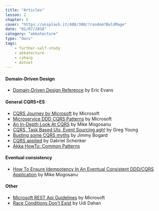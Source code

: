 ```yaml
---
title: "Articles"
lesson: 2
chapter: 5
cover: "https://unsplash.it/400/300/?random?BoldMage"
date: "01/07/2018"
category: "akkatecture"
type: "docs"
tags:
    - further-self-study
    - akkatecture
    - csharp
    - dotnet
---
```

#### Domain-Driven Design
 - [Domain-Driven Design Reference](https://domainlanguage.com/ddd/reference/) by Eric Evans

#### General CQRS+ES
 - [CQRS Journey by Microsoft](https://msdn.microsoft.com/en-us/library/jj554200.aspx) by Microsoft
 - [Microservice DDD CQRS Patterns](https://github.com/dotnet/docs/tree/master/docs/standard/microservices-architecture/microservice-ddd-cqrs-patterns) by Microsoft
 - [An In-Depth Look At CQRS](https://blog.sapiensworks.com/post/2015/09/01/In-Depth-CQRS) by Mike Mogosanu
 - [CQRS, Task Based UIs, Event Sourcing agh!](http://codebetter.com/gregyoung/2010/02/16/cqrs-task-based-uis-event-sourcing-agh/) by Greg Young
 - [Busting some CQRS myths](https://lostechies.com/jimmybogard/2012/08/22/busting-some-cqrs-myths/) by Jimmy Bogard
 - [CQRS applied](https://lostechies.com/gabrielschenker/2015/04/12/cqrs-applied/) by Gabriel Schenker
 - [Akka HowTo: Common Patterns](https://doc.akka.io/docs/akka/2.5/howto.html)

#### Eventual consistency
 - [How To Ensure Idempotency In An Eventual Consistent DDD/CQRS Application](http://blog.sapiensworks.com/post/2015/08/26/How-To-Ensure-Idempotency) by Mike Mogosanu

#### Other
- [Microsoft REST Api Guidelines](https://github.com/Microsoft/api-guidelines/blob/vNext/Guidelines.md) by Microsoft
- [Race Conditions Don't Exist](http://udidahan.com/2010/08/31/race-conditions-dont-exist/) by Udi Dahan
